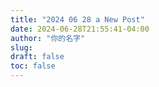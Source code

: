 ```yaml
---
title: "2024 06 28 a New Post"
date: 2024-06-28T21:55:41-04:00
author: "你的名字"
slug:
draft: false
toc: false
---
```

